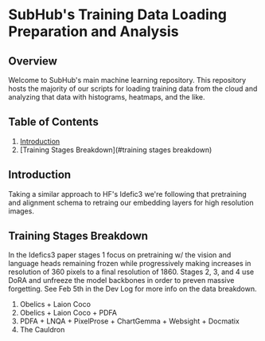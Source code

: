 # SubHub's Training Data Loading Preparation and Analysis   

## Overview
Welcome to SubHub's main machine learning repository. This repository hosts the majority of our scripts for loading training data from the cloud and analyzing that data with histograms, heatmaps, and the like. 


## Table of Contents
1. [Introduction](#introduction)
2. [Training Stages Breakdown](#training stages breakdown)

## Introduction
Taking a similar approach to HF's Idefic3 we're following that pretraining and alignment schema to retraing our embedding layers for high resolution images. 

## Training Stages Breakdown 
In the Idefics3 paper stages 1 focus on pretraining w/ the vision and language heads remaining frozen while progressively making increases in resolution of 360 pixels to a final resolution of 1860. Stages 2, 3, and 4 use DoRA and unfreeze the model backbones in order to preven massive forgetting. See Feb 5th in the Dev Log for more info on the data breakdown. 

1. Obelics + Laion Coco
2. Obelics + Laion Coco + PDFA
3. PDFA + LNQA + PixelProse + ChartGemma + Websight + Docmatix
4. The Cauldron 



